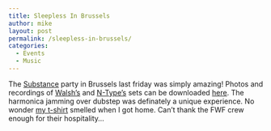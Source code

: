 ```yaml
---
title: Sleepless In Brussels
author: mike
layout: post
permalink: /sleepless-in-brussels/
categories:
  - Events
  - Music
---
```

The [Substance][1] party in Brussels last friday was simply amazing! Photos and recordings of [Walsh&#8217;s][2] and [N-Type&#8217;s][3] sets can be downloaded [here][4]. The harmonica jamming over dubstep was definately a unique experience. No wonder [my t-shirt][5] smelled when I got home. Can&#8217;t thank the FWF crew enough for their hospitality&#8230;

 [1]: http://www.futureworldfunk.be/article.php3?id_article=2298
 [2]: http://www.myspace.com/walshydub
 [3]: http://www.myspace.com/djntype
 [4]: http://www.futureworldfunk.be/article.php3?id_article=2935
 [5]: http://bambu.breakz.be/dubstep/pics/target15.html